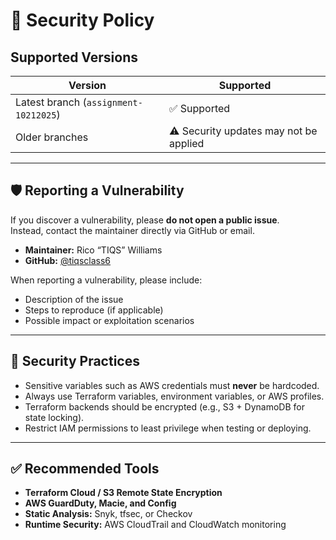 # 🔐 Security Policy

## Supported Versions

| Version | Supported          |
|----------|--------------------|
| Latest branch (`assignment-10212025`) | ✅ Supported |
| Older branches | ⚠️ Security updates may not be applied |

---

## 🛡️ Reporting a Vulnerability

If you discover a vulnerability, please **do not open a public issue**.  
Instead, contact the maintainer directly via GitHub or email.

- **Maintainer:** Rico “TIQS” Williams  
- **GitHub:** [@tiqsclass6](https://github.com/tiqsclass6)

When reporting a vulnerability, please include:

- Description of the issue
- Steps to reproduce (if applicable)
- Possible impact or exploitation scenarios

---

## 🚧 Security Practices

- Sensitive variables such as AWS credentials must **never** be hardcoded.  
- Always use Terraform variables, environment variables, or AWS profiles.
- Terraform backends should be encrypted (e.g., S3 + DynamoDB for state locking).
- Restrict IAM permissions to least privilege when testing or deploying.

---

## ✅ Recommended Tools

- **Terraform Cloud / S3 Remote State Encryption**
- **AWS GuardDuty, Macie, and Config**
- **Static Analysis:** Snyk, tfsec, or Checkov
- **Runtime Security:** AWS CloudTrail and CloudWatch monitoring
